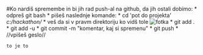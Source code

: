 #Ko nardiš spremembe in bi jih rad push-al na github, da jih ostali dobimo:
	* odpreš git bash
	* pišeš naslednje komande:
	* cd 'pot do projekta' *c:/hackathon/*
	* veš da si v pravm direktoriju ko vidš tole
	![fotka](https://i.imgur.com/Y0TyrtM.png)
	* git add .
	* git add -u
	* git commit -m "komentar, kaj si spremenu"
	* git push 
	* //vpišeš geslo//

	to je to